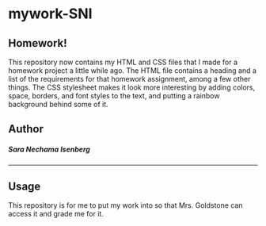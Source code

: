 # mywork-SNI


## Homework!

This repository now contains my HTML and CSS files that I made for a homework project a little while ago. The HTML file contains a heading and a list of the requirements for that homework assignment, among a few other things. The CSS stylesheet makes it look more interesting by adding colors, space, borders, and font styles to the text, and putting a rainbow background behind some of it.

## Author
##### Sara Nechama Isenberg

---

## Usage

This repository is for me to put my work into so that Mrs. Goldstone can access it and grade me for it.
